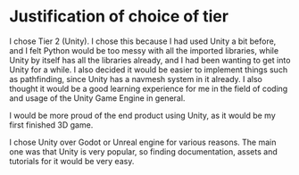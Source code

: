 # Justification of choice of tier

I chose Tier 2 (Unity). I chose this because I had used Unity a bit before, and I felt Python would be too messy with all the imported libraries, while Unity by itself has all the libraries already, and I had been wanting to get into Unity for a while. I also decided it would be easier to implement things such as pathfinding, since Unity has a navmesh system in it already. I also thought it would be a good learning experience for me in the field of coding and usage of the Unity Game Engine in general.

I would be more proud of the end product using Unity, as it would be my first finished 3D game. 

I chose Unity over Godot or Unreal engine for various reasons. The main one was that Unity is very popular, so finding documentation, assets and tutorials for it would be very easy. 

